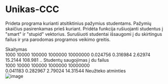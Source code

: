 # Unikas-CCC
Prideta programa kurianti atsitiktinius pažymius studentams. Pažymių skaičius pasirenkamas prieš kuriant. Pridėta funkcija rušiuojanti studentus į "smart" ir "stupid" vektorius. Surušiuoti studentai išsaugomi į du skirtingus failus ir yra parodomas programos veikimo greitis.

Skaitymas				
    1000	10000	    100000	  1000000  	10000000
0.024756	0.316984	2.62974  	15.2144	  108.981
..
Studentų saugojimas į  du failus					
1000	10000	100000	1000000	10000000	
0.041183	0.282967	2.79024	14.31544	Neužteko atminties	
![image](https://github.com/Gustelo1/Unikas-CCC/assets/140171498/e571e9d8-6c43-4a29-8611-25c8d0947888)
